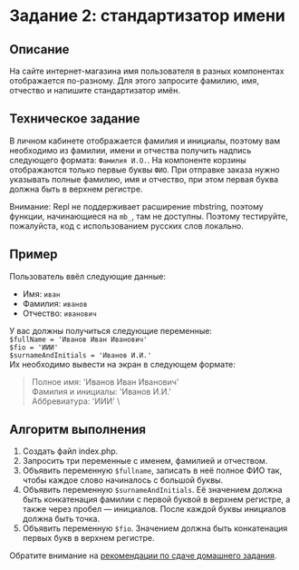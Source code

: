 # Задание 2: стандартизатор имени

## Описание
На сайте интернет-магазина имя пользователя в разных компонентах отображается по-разному.
Для этого запросите фамилию, имя, отчество и напишите стандартизатор имён.

## Техническое задание
В личном кабинете отображается фамилия и инициалы, поэтому вам необходимо из фамилии, имени и отчества получить надпись следующего формата: `Фамилия И.О.`.
На компоненте корзины отображаются только первые буквы `ФИО`.
При отправке заказа нужно указывать полные фамилию, имя и отчество, при этом первая буква должна быть в верхнем регистре.

Внимание: Repl не поддерживает расширение mbstring, поэтому функции, начинающиеся на `mb_`, там не доступны. 
Поэтому тестируйте, пожалуйста, код с использованием русских слов локально.    

## Пример
Пользователь ввёл следующие данные:
- Имя: `иван`
- Фамилия: `иванов`
- Отчество: `иванович`

У вас должны получиться следующие переменные: \
`$fullName = 'Иванов Иван Иванович'`\
`$fio = 'ИИИ'`\
`$surnameAndInitials = 'Иванов И.И.'`\
Их необходимо вывести на экран в следующем формате:
> Полное имя: 'Иванов Иван Иванович' \
> Фамилия и инициалы: 'Иванов И.И.' \
> Аббревиатура: 'ИИИ' \


## Алгоритм выполнения
1. Создать файл index.php.
1. Запросить три переменные с именем, фамилией и отчеством. 
1. Объявить переменную `$fullname`, записать в неё полное ФИО так, чтобы каждое слово начиналось с большой буквы. 
1. Объявить переменную `$surnameAndInitials`. Её значением должна быть конкатенация фамилии с первой буквой в верхнем регистре, а также через пробел — инициалов. После каждой буквы инициалов должна быть точка.
1. Объявить переменную `$fio`. Значением должна быть конкатенация первых букв в верхнем регистре.

Обратите внимание на [рекомендации по сдаче домашнего задания](../homework.md).
